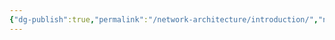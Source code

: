 ```yaml
---
{"dg-publish":true,"permalink":"/network-architecture/introduction/","noteIcon":"","created":"2025-01-04T11:16:58.381+05:30"}
---
```


